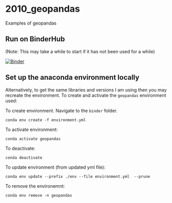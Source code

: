 # 2010_geopandas
Examples of geopandas

## Run on BinderHub

(Note: This may take a while to start if it has not been used for a while)

[![Binder](https://mybinder.org/badge_logo.svg)](https://mybinder.org/v2/gh/MichaelAllen1966/2010_geopandas/main)


## Set up the anaconda environment locally

Alternatively, to get the same libraries and versions I am using then you may recreate the environment. To create and activate the `geopandas` environment used:

To create environment. Navigate to the `binder` folder.

`conda env create -f environment.yml`

To activate environment:

`conda activate geopandas`

To deactivate:

`conda deactivate`

To update environment (from updated yml file):

`conda env update --prefix ./env --file environment.yml  --prune`

To remove the environemnt:

`conda env remove -n geopandas`
